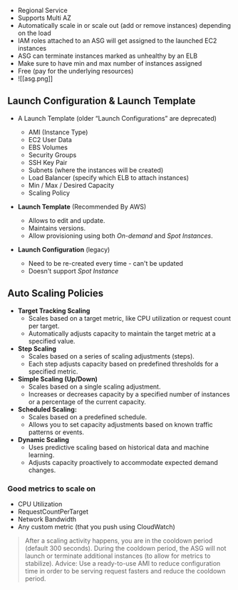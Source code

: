 - Regional Service
- Supports Multi AZ
- Automatically scale in or scale out (add or remove instances) depending on the load
- IAM roles attached to an ASG will get assigned to the launched EC2 instances
- ASG can terminate instances marked as unhealthy by an ELB
- Make sure to have min and max number of instances assigned
- Free (pay for the underlying resources)
- ![[asg.png]]
## Launch Configuration & Launch Template

- A Launch Template (older “Launch Configurations” are deprecated)
	- AMI (Instance Type)
	- EC2 User Data
	- EBS Volumes
	- Security Groups
	- SSH Key Pair
	- Subnets (where the instances will be created)
	- Load Balancer (specify which ELB to attach instances)
	- Min / Max / Desired Capacity
	- Scaling Policy

- **Launch Template** (Recommended By AWS)
	- Allows to edit and update.
	- Maintains versions.
	- Allow provisioning using both _On-demand_ and _Spot Instances_.
- **Launch Configuration** (legacy)
	- Need to be re-created every time - can't be updated
	- Doesn't support _Spot Instance_

## Auto Scaling Policies

- **Target Tracking Scaling**
	- Scales based on a target metric, like CPU utilization or request count per target.
	- Automatically adjusts capacity to maintain the target metric at a specified value.
- **Step Scaling**
	- Scales based on a series of scaling adjustments (steps).
	- Each step adjusts capacity based on predefined thresholds for a specified metric.
- **Simple Scaling (Up/Down)**
	- Scales based on a single scaling adjustment.
	- Increases or decreases capacity by a specified number of instances or a percentage of the current capacity.
- **Scheduled Scaling:**
	- Scales based on a predefined schedule.
	- Allows you to set capacity adjustments based on known traffic patterns or events.
- **Dynamic Scaling**
	- Uses predictive scaling based on historical data and machine learning.
	- Adjusts capacity proactively to accommodate expected demand changes.

### Good metrics to scale on
- CPU Utilization
- RequestCountPerTarget
- Network Bandwidth
- Any custom metric (that you push using CloudWatch)

> After a scaling activity happens, you are in the cooldown period (default 300 seconds).
> During the cooldown period, the ASG will not launch or terminate additional instances (to allow for metrics to stabilize).
> Advice: Use a ready-to-use AMI to reduce configuration time in order to be serving request fasters and reduce the cooldown period.